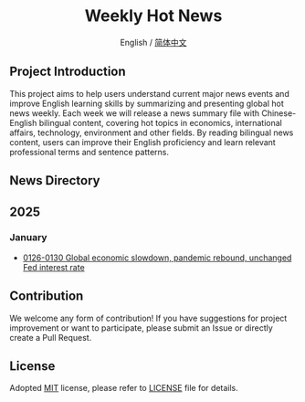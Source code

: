 <div align="center">
<h1 align="center">Weekly Hot News</h1>

English / [简体中文](./README_CN.md)
</div>

## Project Introduction

This project aims to help users understand current major news events and improve English learning skills by summarizing and presenting global hot news weekly. Each week we will release a news summary file with Chinese-English bilingual content, covering hot topics in economics, international affairs, technology, environment and other fields. By reading bilingual news content, users can improve their English proficiency and learn relevant professional terms and sentence patterns.

## News Directory
## 2025
### January
- [0126-0130 Global economic slowdown, pandemic rebound, unchanged Fed interest rate](/docs/2025/01/0130.md)

## Contribution
We welcome any form of contribution! If you have suggestions for project improvement or want to participate, please submit an Issue or directly create a Pull Request.

## License

Adopted [MIT](https://opensource.org/license/mit/) license, please refer to [LICENSE](/LICENSE) file for details.
